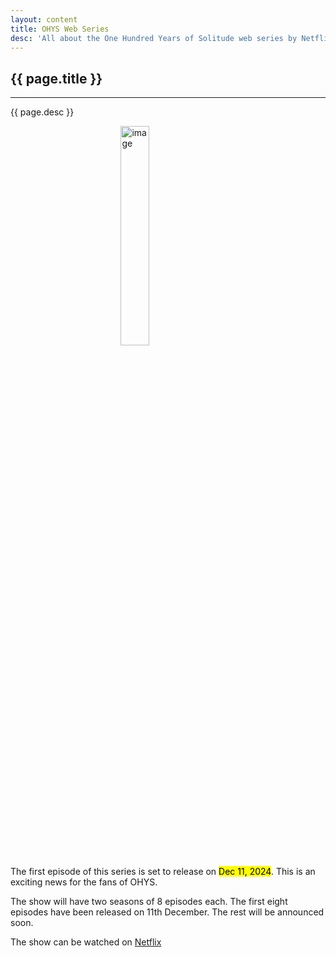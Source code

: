 ```yaml
---
layout: content
title: OHYS Web Series
desc: 'All about the One Hundred Years of Solitude web series by Netflix'
---
```

## {{ page.title }}
---
{{ page.desc }}

<img src="https://i.ibb.co/Jqy4vXk/image.png" alt="image" border="0" width="30%" style="margin: 0 auto; display: block;">

The first episode of this series is set to release on <mark>Dec 11, 2024</mark>. This is an exciting news for the fans of OHYS. 

The show will have two seasons of 8 episodes each. The first eight episodes have been released on 11th December. The rest will be announced soon. 

The show can be watched on [Netflix](https://www.netflix.com/in/Title/81087583) 